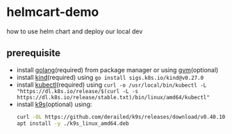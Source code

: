 # helmcart-demo
how to use helm chart and deploy our local dev
## prerequisite
- install [golang](https://go.dev/doc/install)(required) from package manager or using [gvm](https://github.com/moovweb/gvm)(optional)
- install [kind](https://kind.sigs.k8s.io/docs/user/quick-start/)(required) using `go install sigs.k8s.io/kind@v0.27.0`
- install [kubectl](https://kubernetes.io/docs/tasks/tools/install-kubectl-linux/)(required) using `curl -o /usr/local/bin/kubectl -L "https://dl.k8s.io/release/$(curl -L -s https://dl.k8s.io/release/stable.txt)/bin/linux/amd64/kubectl"`
- install [k9s](https://github.com/derailed/k9s/)(optional) using:
  ```bash
  curl -OL https://github.com/derailed/k9s/releases/download/v0.40.10/k9s_linux_amd64.deb
  apt install -y ./k9s_linux_amd64.deb
  ```
